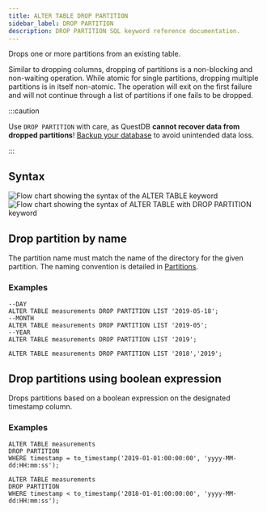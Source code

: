 ```yaml
---
title: ALTER TABLE DROP PARTITION
sidebar_label: DROP PARTITION
description: DROP PARTITION SQL keyword reference documentation.
---
```


Drops one or more partitions from an existing table.

Similar to dropping columns, dropping of partitions is a non-blocking and
non-waiting operation. While atomic for single partitions, dropping multiple
partitions is in itself non-atomic. The operation will exit on the first failure
and will not continue through a list of partitions if one fails to be dropped.

:::caution

Use `DROP PARTITION` with care, as QuestDB **cannot recover data from dropped
partitions**! [Backup your database](/docs/operations/backup/) to avoid
unintended data loss.

:::

## Syntax

![Flow chart showing the syntax of the ALTER TABLE keyword](/img/docs/diagrams/alterTable.svg)
![Flow chart showing the syntax of ALTER TABLE with DROP PARTITION keyword](/img/docs/diagrams/alterTableDropPartition.svg)

## Drop partition by name

The partition name must match the name of the directory for the given partition.
The naming convention is detailed in [Partitions](/docs/concept/partitions/).

### Examples

```questdb-sql title="Drop a single partition"
--DAY
ALTER TABLE measurements DROP PARTITION LIST '2019-05-18';
--MONTH
ALTER TABLE measurements DROP PARTITION LIST '2019-05';
--YEAR
ALTER TABLE measurements DROP PARTITION LIST '2019';
```

```questdb-sql title="Drop multiple partitions"
ALTER TABLE measurements DROP PARTITION LIST '2018','2019';
```

## Drop partitions using boolean expression

Drops partitions based on a boolean expression on the designated timestamp
column.

### Examples

```questdb-sql title="Drop one partition"
ALTER TABLE measurements
DROP PARTITION
WHERE timestamp = to_timestamp('2019-01-01:00:00:00', 'yyyy-MM-dd:HH:mm:ss');
```

```questdb-sql title="Drop all partitions older than 2018"
ALTER TABLE measurements
DROP PARTITION
WHERE timestamp < to_timestamp('2018-01-01:00:00:00', 'yyyy-MM-dd:HH:mm:ss');
```

